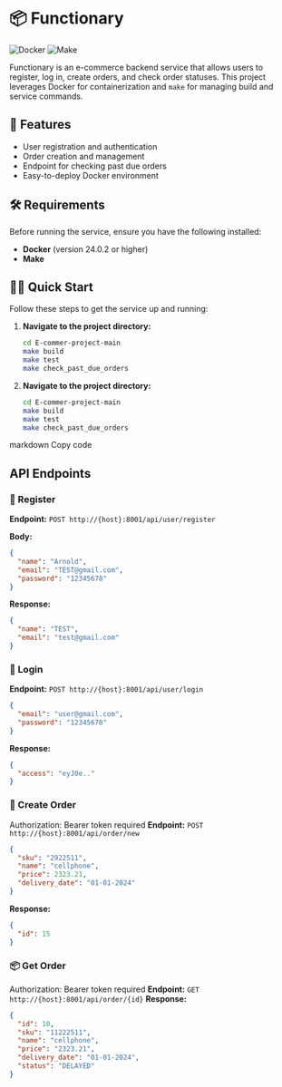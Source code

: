 # 📦 Functionary

![Docker](https://img.shields.io/badge/Docker-v24.0.2-blue) ![Make](https://img.shields.io/badge/Makefile-Ready-green)

Functionary is an e-commerce backend service that allows users to register, log in, create orders, and check order statuses. This project leverages Docker for containerization and `make` for managing build and service commands.

## 🚀 Features

- User registration and authentication
- Order creation and management
- Endpoint for checking past due orders
- Easy-to-deploy Docker environment

## 🛠 Requirements

Before running the service, ensure you have the following installed:

- **Docker** (version 24.0.2 or higher)
- **Make**

## 🏃‍♂️ Quick Start

Follow these steps to get the service up and running:

1. **Navigate to the project directory:**
   ```bash
   cd E-commer-project-main
   make build
   make test
   make check_past_due_orders
    ```

1. **Navigate to the project directory:**
   ```bash
   cd E-commer-project-main
   make build
   make test
   make check_past_due_orders
    ```

markdown
Copy code
## API Endpoints

### 📝 Register

**Endpoint:** `POST http://{host}:8001/api/user/register`

**Body:**
```json
{
  "name": "Arnold",
  "email": "TEST@gmail.com",
  "password": "12345678"
}
```
**Response:**
```json
{
  "name": "TEST",
  "email": "test@gmail.com"
}
```
### 🔑 Login
**Endpoint:** `POST http://{host}:8001/api/user/login`
```json
{
  "email": "user@gmail.com",
  "password": "12345678"
}
```
**Response:**
```json
{
  "access": "eyJ0e.."
}
```
### 🛒 Create Order
Authorization: Bearer token required
**Endpoint:** `POST http://{host}:8001/api/order/new`
```json
{
  "sku": "2922511",
  "name": "cellphone",
  "price": 2323.21,
  "delivery_date": "01-01-2024"
}
```
**Response:**
```json
{
  "id": 15
}
```
### 📦 Get Order
Authorization: Bearer token required
**Endpoint:** `GET http://{host}:8001/api/order/{id}`
**Response:**
```json
{
  "id": 10,
  "sku": "11222511",
  "name": "cellphone",
  "price": "2323.21",
  "delivery_date": "01-01-2024",
  "status": "DELAYED"
}
```
